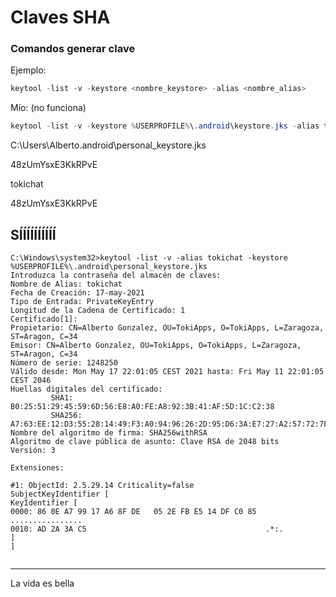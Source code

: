 # Claves SHA



### Comandos generar clave

Ejemplo:

```powershell
keytool -list -v -keystore <nombre_keystore> -alias <nombre_alias>
```



Mío: (no funciona)

```powershell
keytool -list -v -keystore %USERPROFILE%\.android\keystore.jks -alias tokichat
```





C:\Users\Alberto\.android\personal_keystore.jks

48zUmYsxE3KkRPvE



tokichat

48zUmYsxE3KkRPvE

## SÍÍÍÍÍÍÍÍÍÍ

```
C:\Windows\system32>keytool -list -v -alias tokichat -keystore %USERPROFILE%\.android\personal_keystore.jks
Introduzca la contraseña del almacén de claves:
Nombre de Alias: tokichat
Fecha de Creación: 17-may-2021
Tipo de Entrada: PrivateKeyEntry
Longitud de la Cadena de Certificado: 1
Certificado[1]:
Propietario: CN=Alberto Gonzalez, OU=TokiApps, O=TokiApps, L=Zaragoza, ST=Aragon, C=34
Emisor: CN=Alberto Gonzalez, OU=TokiApps, O=TokiApps, L=Zaragoza, ST=Aragon, C=34
Número de serie: 1248250
Válido desde: Mon May 17 22:01:05 CEST 2021 hasta: Fri May 11 22:01:05 CEST 2046
Huellas digitales del certificado:
         SHA1: B0:25:51:29:45:59:6D:56:E8:A0:FE:A8:92:3B:41:AF:5D:1C:C2:38
         SHA256: A7:63:EE:12:D3:55:28:14:49:F3:A0:94:96:26:2D:95:D6:3A:E7:27:A2:57:72:7F:9A:3B:24:E4:16:EF:00:CD
Nombre del algoritmo de firma: SHA256withRSA
Algoritmo de clave pública de asunto: Clave RSA de 2048 bits
Versión: 3

Extensiones:

#1: ObjectId: 2.5.29.14 Criticality=false
SubjectKeyIdentifier [
KeyIdentifier [
0000: 86 0E A7 99 17 A6 8F DE   05 2E FB E5 14 DF C0 85  ................
0010: AD 2A 3A C5                                        .*:.
]
]


```

---



La vida es bella